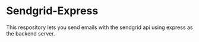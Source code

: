 # Sendgrid-Express
This respository lets you send emails with the sendgrid api using express as the backend server. 
